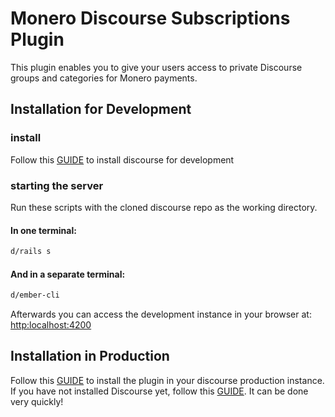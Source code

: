 # **Monero Discourse Subscriptions** Plugin

This plugin enables you to give your users access to private Discourse groups and categories for Monero payments.

## Installation for Development

### install
 
Follow this [GUIDE](https://meta.discourse.org/t/beginners-guide-to-install-discourse-for-development-using-docker/102009) to install discourse for development

### **starting the server**

Run these scripts with the cloned discourse repo as the working directory.
#### **In one terminal:**
``` bash
d/rails s
```
#### **And in a separate terminal:**
``` bash
d/ember-cli
```
Afterwards you can access the development instance in your browser at: [http:localhost:4200](http:localhost:4200)

## Installation in Production

Follow this [GUIDE](https://meta.discourse.org/t/install-plugins-in-discourse/19157) to install the plugin in your discourse production instance.
If you have not installed Discourse yet, follow this [GUIDE](https://github.com/discourse/discourse/blob/main/docs/INSTALL-cloud.md). It can be done very quickly! 